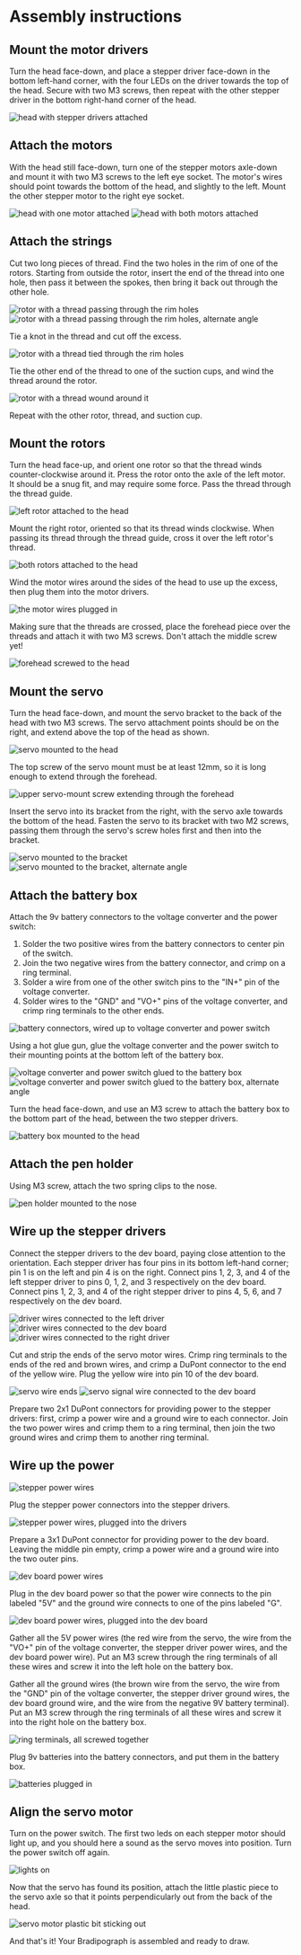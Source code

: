 # Assembly instructions

## Mount the motor drivers

Turn the head face-down, and place a stepper driver face-down in
the bottom left-hand corner, with the four LEDs on the driver towards
the top of the head. Secure with two M3 screws, then repeat with the other
stepper driver in the bottom right-hand corner of the head.

![head with stepper drivers attached](stepper-drivers.webp)

## Attach the motors

With the head still face-down, turn one of the stepper motors axle-down
and mount it with two M3 screws to the left eye socket. The motor's wires
should point towards the bottom of the head, and slightly to the left.
Mount the other stepper motor to the right eye socket.

![head with one motor attached](one-motor.webp)
![head with both motors attached](both-motors.webp)

## Attach the strings

Cut two long pieces of thread. Find the two holes in the rim of one
of the rotors. Starting from outside the rotor, insert the end of the
thread into one hole, then pass it between the spokes, then bring
it back out through the other hole.

![rotor with a thread passing through the rim holes](thread.webp)
![rotor with a thread passing through the rim holes, alternate angle](thread-alt.webp)

Tie a knot in the thread and cut off the excess.

![rotor with a thread tied through the rim holes](thread-tied.webp)

Tie the other end of the thread to one of the suction cups, and wind the thread around
the rotor.

![rotor with a thread wound around it](thread-wound.webp)

Repeat with the other rotor, thread, and suction cup.

## Mount the rotors

Turn the head face-up, and orient one rotor so that the thread winds
counter-clockwise around it. Press the rotor onto the axle of the left motor.
It should be a snug fit, and may require some force.
Pass the thread through the thread guide.

![left rotor attached to the head](left-rotor-mounted.webp)

Mount the right rotor, oriented so that its thread winds clockwise. When
passing its thread through the thread guide, cross it over the left
rotor's thread.

![both rotors attached to the head](both-rotors-mounted.webp)

Wind the motor wires around the sides of the head to use up the excess,
then plug them into the motor drivers.

![the motor wires plugged in](motors-plugged.webp)

Making sure that the threads are crossed, place the forehead piece over
the threads and attach it with two M3 screws. Don't attach the middle screw yet!

![forehead screwed to the head](forehead.webp)

## Mount the servo

Turn the head face-down, and mount the servo bracket to the back of the head with
two M3 screws.
The servo attachment points should be on the right, and extend above the top
of the head as shown.

![servo mounted to the head](servo-mount.webp)

The top screw of the servo mount must be at least 12mm, so it is long enough to
extend through the forehead.

![upper servo-mount screw extending through the forehead](servo-mount-long-screw.webp)

Insert the servo into its bracket from the right, with the servo axle towards the bottom of the head.
Fasten the servo to its bracket with two M2 screws, passing them through the servo's screw holes first
and then into the bracket.

![servo mounted to the bracket](servo.webp)
![servo mounted to the bracket, alternate angle](servo-alt.webp)

## Attach the battery box

Attach the 9v battery connectors to the voltage converter and the power switch:
1. Solder the two positive wires from the battery connectors to center pin of the switch.
2. Join the two negative wires from the battery connector, and crimp on a ring terminal.
3. Solder a wire from one of the other switch pins to the "IN+" pin of the voltage converter.
4. Solder wires to the "GND" and "VO+" pins of the voltage converter, and crimp ring terminals
   to the other ends.

![battery connectors, wired up to voltage converter and power switch](battery-wires.webp)

Using a hot glue gun, glue the voltage converter and the power switch to their mounting points
at the bottom left of the battery box.

![voltage converter and power switch glued to the battery box](battery-box.webp)
![voltage converter and power switch glued to the battery box, alternate angle](battery-box-alt.webp)

Turn the head face-down, and use an M3 screw to attach the battery box to the bottom part of
the head, between the two stepper drivers.

![battery box mounted to the head](battery-box-mounted.webp)

## Attach the pen holder

Using M3 screw, attach the two spring clips to the nose.

![pen holder mounted to the nose](pen-holder.webp)

## Wire up the stepper drivers

Connect the stepper drivers to the dev board, paying close attention to the orientation.
Each stepper driver has four pins in its bottom left-hand corner; pin 1 is on the left and pin 4 is on the right.
Connect pins 1, 2, 3, and 4 of the left stepper driver to pins 0, 1, 2, and 3 respectively on the
dev board. Connect pins 1, 2, 3, and 4 of the right stepper driver to pins 4, 5, 6, and 7 respectively
on the dev board.

![driver wires connected to the left driver](driver-wires-left.webp)
![driver wires connected to the dev board](driver-wires-center.webp)
![driver wires connected to the right driver](driver-wires-right.webp)

Cut and strip the ends of the servo motor wires. Crimp ring terminals to the ends of the red and brown
wires, and crimp a DuPont connector to the end of the yellow wire. Plug the yellow wire into pin 10 of
the dev board.

![servo wire ends](servo-wires.webp)
![servo signal wire connected to the dev board](servo-signal-wire.webp)

Prepare two 2x1 DuPont connectors for providing power to the stepper drivers: first, crimp a power wire and
a ground wire to each connector. Join the two power wires and crimp them to a ring terminal, then join the
two ground wires and crimp them to another ring terminal.

## Wire up the power

![stepper power wires](stepper-power-wires.webp)

Plug the stepper power connectors into the stepper drivers.

![stepper power wires, plugged into the drivers](stepper-power-connected.webp)

Prepare a 3x1 DuPont connector for providing power to the dev board. Leaving the middle pin empty, crimp
a power wire and a ground wire into the two outer pins.

![dev board power wires](dev-board-power.webp)

Plug in the dev board power so that the power wire connects to the pin labeled "5V" and the ground wire
connects to one of the pins labeled "G".

![dev board power wires, plugged into the dev board](dev-board-power-connected.webp)

Gather all the 5V power wires (the red wire from the servo, the wire from the "VO+" pin of the voltage converter,
the stepper driver power wires, and the dev board power wire). Put an M3 screw through the ring terminals of all
these wires and screw it into the left hole on the battery box.

Gather all the ground wires (the brown wire from the servo, the wire from the "GND" pin of the voltage converter,
the stepper driver ground wires, the dev board ground wire, and the wire from the negative 9V battery terminal).
Put an M3 screw through the ring terminals of all
these wires and screw it into the right hole on the battery box.

![ring terminals, all screwed together](ring-terminals.webp)

Plug 9v batteries into the battery connectors, and put them in the battery box.

![batteries plugged in](batteries.webp)

## Align the servo motor

Turn on the power switch. The first two leds on each stepper motor should light up, and you should here
a sound as the servo moves into position. Turn the power switch off again.

![lights on](lights.webp)

Now that the servo has found its position, attach the little plastic piece to the servo axle so that it
points perpendicularly out from the back of the head.

![servo motor plastic bit sticking out](servo-plastic-bit.webp)

And that's it! Your Bradipograph is assembled and ready to draw.
